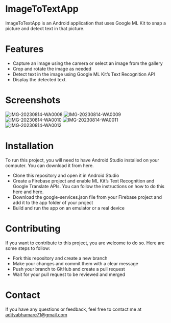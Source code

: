 # ImageToTextApp
ImageToTextApp is an Android application that uses Google ML Kit to snap a picture and detect text in that picture. 
# Features
* Capture an image using the camera or select an image from the gallery
* Crop and rotate the image as needed
* Detect text in the image using Google ML Kit’s Text Recognition API
* Display the detected text.
# Screenshots
![IMG-20230814-WA0008](https://github.com/adityabhamare10/ImageToTextApp/assets/108888187/0d090a38-3e59-4c54-bece-6d43812d9712)
![IMG-20230814-WA0009](https://github.com/adityabhamare10/ImageToTextApp/assets/108888187/598f29a1-0f38-4581-ae36-3788bcf1c923)
![IMG-20230814-WA0010](https://github.com/adityabhamare10/ImageToTextApp/assets/108888187/2dbac050-4153-4eb9-9d4b-af5fe4de4a86)
![IMG-20230814-WA0011](https://github.com/adityabhamare10/ImageToTextApp/assets/108888187/6af84860-d3f0-4d23-a5af-91f96aa80e45)
![IMG-20230814-WA0012](https://github.com/adityabhamare10/ImageToTextApp/assets/108888187/85e37805-0e70-43bd-a8d3-a3b4d195f12e)
# Installation
To run this project, you will need to have Android Studio installed on your computer. You can download it from here.

* Clone this repository and open it in Android Studio
* Create a Firebase project and enable ML Kit’s Text Recognition and Google Translate APIs. You can follow the instructions on how to do this here and here.
* Download the google-services.json file from your Firebase project and add it to the app folder of your project
* Build and run the app on an emulator or a real device
# Contributing
If you want to contribute to this project, you are welcome to do so. Here are some steps to follow:

* Fork this repository and create a new branch
* Make your changes and commit them with a clear message
* Push your branch to GitHub and create a pull request
* Wait for your pull request to be reviewed and merged
# Contact
If you have any questions or feedback, feel free to contact me at adityabhamare71@gmail.com
